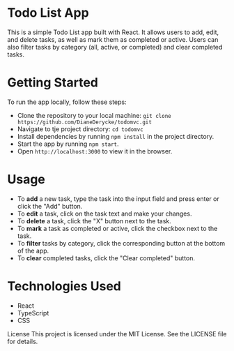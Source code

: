 # Todo List App
This is a simple Todo List app built with React. It allows users to add, edit, and delete tasks, as well as mark them as completed or active. Users can also filter tasks by category (all, active, or completed) and clear completed tasks.

# Getting Started
To run the app locally, follow these steps:

- Clone the repository to your local machine: `git clone https://github.com/DianeDerycke/todomvc.git`
- Navigate to tje project directory: `cd todomvc`
- Install dependencies by running `npm install` in the project directory.
- Start the app by running `npm start`.
- Open `http://localhost:3000` to view it in the browser.

# Usage
- To **add** a new task, type the task into the input field and press enter or click the "Add" button.
- To **edit** a task, click on the task text and make your changes. 
- To **delete** a task, click the "X" button next to the task. 
- To **mark** a task as completed or active, click the checkbox next to the task. 
- To **filter** tasks by category, click the corresponding button at the bottom of the app. 
- To **clear** completed tasks, click the "Clear completed" button.

# Technologies Used
- React
- TypeScript
- CSS

License
This project is licensed under the MIT License. See the LICENSE file for details.
